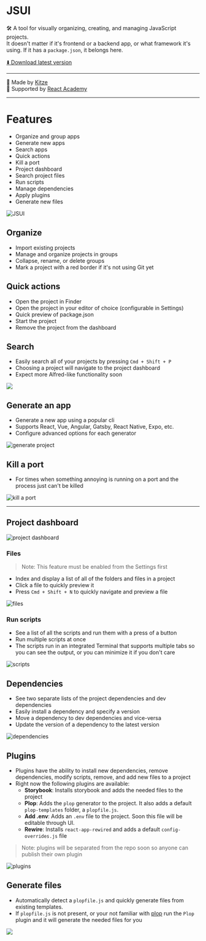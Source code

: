 # JSUI

🛠 A tool for visually organizing, creating, and managing JavaScript projects.   
It doesn't matter if it's frontend or a backend app, or what framework it's using. If it has a `package.json`, it belongs here.

[⬇️ Download latest version](https://github.com/kitze/JSUI/releases/latest)

--- 

🙌️ Made by [Kitze](https://twitter.com/thekitze)  
🏫️ Supported by [React Academy](https://reactacademy.io)

---

# Features
- Organize and group apps
- Generate new apps
- Search apps
- Quick actions
- Kill a port
- Project dashboard
- Search project files
- Run scripts
- Manage dependencies
- Apply plugins
- Generate new files

![JSUI](https://i.imgur.com/tDHfoRV.png)


## Organize
- Import existing projects
- Manage and organize projects in groups
- Collapse, rename, or delete groups
- Mark a project with a red border if it's not using Git yet

## Quick actions
- Open the project in Finder
- Open the project in your editor of choice (configurable in Settings)
- Quick preview of package.json
- Start the project
- Remove the project from the dashboard

## Search
- Easily search all of your projects by pressing `Cmd + Shift + P`
- Choosing a project will navigate to the project dashboard
- Expect more Alfred-like functionality soon

![](https://i.imgur.com/XwYX8EE.gif)

## Generate an app
- Generate a new app using a popular cli
- Supports React, Vue, Angular, Gatsby, React Native, Expo, etc.
- Configure advanced options for each generator

![generate project](https://i.imgur.com/mCIkz1t.gif)

## Kill a port

- For times when something annoying is running on a port and the process just can't be killed


![kill a port](https://i.imgur.com/OvrnaFU.gif)

---

## Project dashboard

![project dashboard](https://i.imgur.com/UPJOmcC.png)
### Files
> Note: This feature must be enabled from the Settings first

- Index and display a list of all of the folders and files in a project
- Click a file to quickly preview it
- Press `Cmd + Shift + N` to quickly navigate and preview a file

![files](https://i.imgur.com/gXPw73X.gif)

### Run scripts
- See a list of all the scripts and run them with a press of a button
- Run multiple scripts at once
- The scripts run in an integrated Terminal that supports multiple tabs so you can see the output, or you can minimize it if you don't care

![scripts](https://i.imgur.com/bdtrVK4.gif)

## Dependencies
- See two separate lists of the project dependencies and dev dependencies
- Easily install a dependency and specify a version
- Move a dependency to dev dependencies and vice-versa
- Update the version of a dependency to the latest version

![dependencies](https://i.imgur.com/LxQe2mf.gif)

## Plugins
- Plugins have the ability to install new dependencies, remove dependencies, modify scripts, remove, and add new files to a project
- Right now the following plugins are available:
	- **Storybook**: Installs storybook and adds the needed files to the project
	- **Plop**: Adds the `plop` generator to the project. It also adds a default `plop-templates` folder, a `plopfile.js`.
	- **Add .env**: Adds an `.env` file to the project. Soon this file will be editable through UI.
	- **Rewire**: Installs `react-app-rewired` and adds a default `config-overrides.js` file

> Note: plugins will be separated from the repo soon so anyone can publish their own plugin	

![plugins](https://i.imgur.com/sgiFoWi.gif)
	
## Generate files
- Automatically detect a `plopfile.js` and quickly generate files from existing templates.
- If `plopfile.js` is not present, or your not familiar with [plop](https://github.com/amwmedia/plop) run the `Plop` plugin and it will generate the needed files for you

![](https://i.imgur.com/pm9ugjK.gif)



